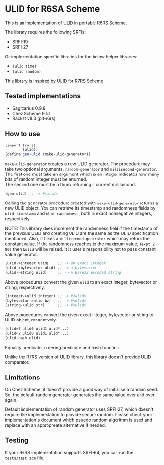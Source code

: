 ULID for R6SA Scheme
====================

This is an implementation of [ULID](https://github.com/ulid/spec) in
portable R6RS Scheme.

The library requires the following SRFIs:

- SRFI-19
- SRFI-27

Or implementation specific libraries for the below helper libraries:

- `(ulid time)`
- `(ulid random)`

This library is inspired by [ULID for R7RS Scheme](https://github.com/shirok/scheme-ulid)

Tested implementations
----------------------

- Sagittarius 0.9.8
- Chez Scheme 9.5.1
- Racket v8.3 (plt-r6rs)

How to use
----------

```scheme
(import (rnrs)
        (ulid))
(define gen-ulid (make-ulid-generator))
```

`make-ulid-generator` creates a new ULID generator. The procedure may take two
optional arguments, `random-generator` and `millisecond-generator`.  
The first one must take an argument which is an integer indicates how many bits
of random integer must be returned.  
The second one must be a thunk returning a current millisecond.

```scheme
(gen-ulid) ;; -> #<ulid>
```

Calling the generator procedure created with `make-ulid-generator` returns
a new ULID object. You can retrieve its timestamp and randomness fields by
`ulid-timestamp` and `ulid-randomness`, both in exact nonnegative integers,
respectively.

NOTE: This library does increment the randomness field if the timestamp
of the previous ULID and creating ULID are the same as the ULID specification
mentioned. Also, it takes a `millisecond-generator` which may return the
constant value. If the randomness reaches to the maximum value, `(expt 2 80)`
then `&ulid` will be raised. It is user's responsibility not to pass constant
value generator.

```scheme
(ulid->integer ulid)    ;; -> an exact integer
(ulid->bytevector ulid) ;; -> a bytevector
(ulid->string ulid)     ;; -> a Base32 encoded string
```
Above procedures convert the given `ulid` to an exact integer, bytevector
or string, respectively.

```scheme
(integer->ulid integer) ;; -> #<ulid>
(bytevector->ulid bv)   ;; -> #<ulid>
(string->ulid str)      ;; -> #<ulid>
```
Above procedures convert the given exect integer, bytevector or string to
ULID object, respectively.

```scheme
(ulid=? ulid0 ulid1 ulid*...)
(ulid<? ulid0 ulid1 ulid*...)
(ulid-hash ulid)
```
Equality predicate, ordering predicate and hash function.

Unlike the R7RS version of ULID library, this library doesn't provide
ULID comparator.

Limitations
-----------

On Chez Scheme, it doesn't provide a good way of initialise a random seed.
So, the default random generator generates the same value over and over
again.

Default implementation of random generator uses SRFI-27, which doesn't
require the implementation to provide secure random. Please check your
implementation's document which psuedo random algorithm is used and 
replace with an appropreate alternative if needed.

Testing
-------

If your R6RS implementation supports SRFI-64, you can run the
[`tests/test.scm`](tests/test.scm) file.
